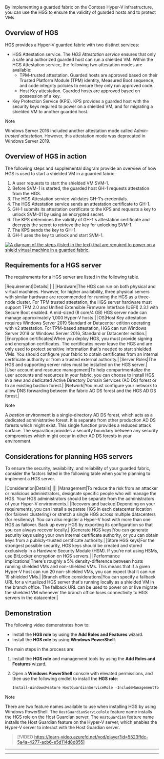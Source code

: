 By implementing a guarded fabric on the Contoso Hyper-V infrastructure, you can use the HGS to ensure the validity of guarded hosts and to protect VMs.

## Overview of HGS

HGS provides a Hyper-V guarded fabric with two distinct services:

- HGS Attestation service. The *HGS Attestation service* ensures that only a safe and authorized guarded host can run a shielded VM. Within the HGS Attestation service, the following two attestation modes are available:
  - TPM-trusted attestation. Guarded hosts are approved based on their Trusted Platform Module (TPM) identity, Measured Boot sequence, and code integrity policies to ensure they only run approved code.
  - Host Key attestation. Guarded hosts are approved based on possession of a key.
- Key Protection Service (KPS). KPS provides a guarded host with the security keys required to power on a shielded VM, and for migrating a shielded VM to another guarded host.

> [!NOTE]
> Windows Server 2016 included another attestation mode called *Admin-trusted attestation*. However, this attestation mode was deprecated in Windows Server 2019.

## Overview of HGS in action

The following steps and supplemental diagram provide an overview of how HGS is used to start a shielded VM in a guarded fabric:

1. A user requests to start the shielded VM SVM-1.
1. Before SVM-1 is started, the guarded host GH-1 requests attestation from the HGS.
1. The HGS Attestation service validates GH-1's credentials.
1. The HGS Attestation service sends an attestation certificate to GH-1.
1. GH-1 submits its attestation certificate to the KPS and requests a key to unlock SVM-01 by using an encrypted secret.
1. The KPS determines the validity of GH-1's attestation certificate and decrypts the secret to retrieve the key for unlocking SVM-1.
1. The KPS sends the key to GH-1.
1. GH-1 uses the key to unlock and start SVM-1.

[![A diagram of the steps (listed in the text) that are required to power on a shield virtual machine in a guarded fabric.](../media/m24-hgs-action.png)](../media/m24-hgs-action.png#lightbox)

## Requirements for a HGS server

The requirements for a HGS server are listed in the following table.

|Requirement|Details|
|||
|Hardware|The HGS can run on both physical and virtual machines. However, for higher availability, three physical servers with similar hardware are recommended for running the HGS as a three-node cluster. For TPM trusted attestation, the HGS server hardware must support TPM 2.0 and Unified Extensible Firmware Interface (UEFI) 2.3.1 with Secure Boot enabled. A mid-sized (8 core/4 GB) HGS server node can manage approximately 1,000 Hyper-V hosts.|
|OS|Host Key attestation requires Windows Server 2019 Standard or Datacenter edition operating with v2 attestation. For TPM-based attestation, HGS can run Windows Server 2019 or Windows Server 2016, Standard or Datacenter edition.|
|Encryption certificates|When you deploy HGS, you must provide signing and encryption certificates. The certificates never leave the HGS and are only used to protect sensitive information that's needed to start shielded VMs. You should configure your fabric to obtain certificates from an internal certificate authority or from a trusted external authority.|
|Server Roles|The HGS and supporting server roles must be installed on the HGS server.|
|User account and resource management|To help compartmentalize the user accounts and resources in your fabric, you can choose to install HGS in a new and dedicated Active Directory Domain Services (AD DS) forest or to an existing bastion forest.|
|Network|You must configure your network to allow DNS forwarding between the fabric AD DS forest and the HGS AD DS forest.|

> [!NOTE]
> A *bastion* environment is a single-directory AD DS forest, which acts as a dedicated administrative forest. It is separate from other production AD DS forests which might exist. This single function provides a reduced attack surface. The separation provides a security boundary between any security compromises which might occur in other AD DS forests in your environment.

## Considerations for planning HGS servers

To ensure the security, availability, and reliability of your guarded fabric, consider the factors listed in the following table when you're planning to implement a HGS server.

|Consideration|Details|
|||
|Management|To reduce the risk from an attacker or malicious administrators, designate specific people who will manage the HGS. Your HGS administrators should be separate from the administrators of your Hyper-V environments.|
|Recovery and backup|Depending on your requirements, you can install a separate HGS in each datacenter location (for failover clustering) or stretch a single HGS across multiple datacenters (for resiliency). You can also register a Hyper-V host with more than one HGS as failover. Back up every HGS by exporting its configuration so that you can always recover locally.|
|Generate HGS keys|You can generate security keys using your own internal certificate authority, or you can obtain keys from a publicly-trusted certificate authority.|
|Store HGS keys|For the strongest possible security, HGS keys should be created and stored exclusively in a Hardware Security Module (HSM). If you're not using HSMs, use BitLocker encryption on HGS servers.|
|Performance implications|There's roughly a 5% density-difference between hosts running shielded VMs and non-shielded VMs. This means that if a given Hyper-V host can run 20 non-shielded VMs, you can expect that it can run 19 shielded VMs.|
|Branch office considerations|You can specify a fallback URL for a virtualized HGS server that's running locally as a shielded VM in the branch office. The fallback URL can be used to power on or live migrate the shielded VM whenever the branch office loses connectivity to HGS servers in the datacenter.|

## Demonstration

The following video demonstrates how to:

- Install the **HGS role** by using the **Add Roles and Features** wizard.
- Install the **HGS role** by using **Windows PowerShell**.

The main steps in the process are:

1. Install the **HGS role** and management tools by using the **Add Roles and Features** wizard.
1. Open a **Windows PowerShell** console with elevated permissions, and then use the following cmdlet to install the **HGS role**:

    ```powershell
    Install-WindowsFeature HostGuardianServiceRole -IncludeManagementTools -Restart
    ```

> [!NOTE]
> There are two feature names available to use when installing HGS by using Windows PowerShell. The `HostGuardianServiceRole` feature name installs the HGS role on the Host Guardian server. The `HostGuardian` feature name installs the Host Guardian feature on the Hyper-V server, which enables the Hyper-V server to interact with the Host Guardian server.


> [!VIDEO https://learn-video.azurefd.net/vod/player?id=5523ffdc-5a4a-4277-acb6-e5d114d8d855]

---



---
